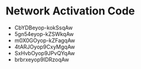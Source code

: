 # Network Activation Code
* CbYDBeyop-kokSsqAw
* 5gn54eyop-kZSWkqAw
* m0X0GOyop-kZFagqAw
* 4tARJOyop9CxyMgqAw
* SxHvbOyop9JPvQYqAw
* brbrxeyop9IDRzoqAw